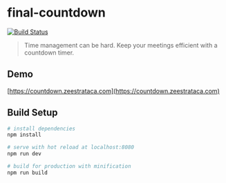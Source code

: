 # final-countdown
[![Build Status](https://travis-ci.org/szeestraten/final-countdown.svg?branch=master)](https://travis-ci.org/szeestraten/final-countdown)

> Time management can be hard. Keep your meetings efficient with a countdown timer.

## Demo
[https://countdown.zeestrataca.com](https://countdown.zeestrataca.com)

## Build Setup
``` bash
# install dependencies
npm install

# serve with hot reload at localhost:8080
npm run dev

# build for production with minification
npm run build
```
